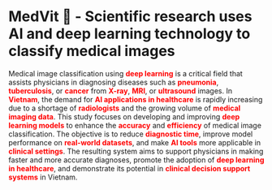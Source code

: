 # MedVit 🏥 - Scientific research uses AI and deep learning technology to classify medical images

Medical image classification using <span style="color:red"><b>deep learning</b></span> is a critical field that assists physicians in diagnosing diseases such as <span style="color:red"><b>pneumonia</b></span>, <span style="color:red"><b>tuberculosis</b></span>, or <span style="color:red"><b>cancer</b></span> from <span style="color:red"><b>X-ray</b></span>, <span style="color:red"><b>MRI</b></span>, or <span style="color:red"><b>ultrasound</b></span> images. 
In <span style="color:red"><b>Vietnam</b></span>, the demand for <span style="color:red"><b>AI applications in healthcare</b></span> is rapidly increasing due to a shortage of <span style="color:red"><b>radiologists</b></span> and the growing volume of <span style="color:red"><b>medical imaging data</b></span>. 
This study focuses on developing and improving <span style="color:red"><b>deep learning models</b></span> to enhance the <span style="color:red"><b>accuracy</b></span> and <span style="color:red"><b>efficiency</b></span> of medical image classification. The objective is to reduce <span style="color:red"><b>diagnostic time</b></span>, improve model performance on <span style="color:red"><b>real-world datasets</b></span>, and make <span style="color:red"><b>AI tools</b></span> more applicable in <span style="color:red"><b>clinical settings</b></span>.
The resulting system aims to support physicians in making faster and more accurate diagnoses, promote the adoption of <span style="color:red"><b>deep learning in healthcare</b></span>, and demonstrate its potential in <span style="color:red"><b>clinical decision support systems</b></span> in Vietnam.





